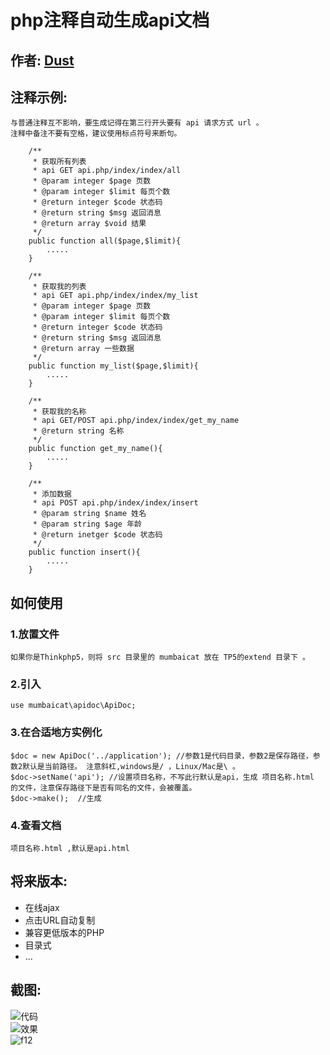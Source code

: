# php注释自动生成api文档  
作者: [Dust](http://dust101.lofter.com)  
----
## 注释示例:
	与普通注释互不影响，要生成记得在第三行开头要有 api 请求方式 url 。  
    注释中备注不要有空格，建议使用标点符号来断句。  
```
    /**
     * 获取所有列表
     * api GET api.php/index/index/all
     * @param integer $page 页数
     * @param integer $limit 每页个数
     * @return integer $code 状态码
     * @return string $msg 返回消息
     * @return array $void 结果
     */
    public function all($page,$limit){
    	.....
    }

    /**
     * 获取我的列表
     * api GET api.php/index/index/my_list
     * @param integer $page 页数
     * @param integer $limit 每页个数
     * @return integer $code 状态码
     * @return string $msg 返回消息
     * @return array 一些数据
     */
    public function my_list($page,$limit){
    	.....
    }

    /**
     * 获取我的名称
     * api GET/POST api.php/index/index/get_my_name
     * @return string 名称
     */
    public function get_my_name(){
    	.....
    }

    /**
     * 添加数据
     * api POST api.php/index/index/insert
     * @param string $name 姓名
     * @param string $age 年龄
     * @return inetger $code 状态码
     */
    public function insert(){
    	.....
    }
```    

## 如何使用  

### 1.放置文件
	如果你是Thinkphp5，则将 src 目录里的 mumbaicat 放在 TP5的extend 目录下 。

### 2.引入
	use mumbaicat\apidoc\ApiDoc;  

### 3.在合适地方实例化
	$doc = new ApiDoc('../application'); //参数1是代码目录，参数2是保存路径，参数2默认是当前路径。 注意斜杠,windows是/ ，Linux/Mac是\ 。 
	$doc->setName('api'); //设置项目名称，不写此行默认是api，生成 项目名称.html 的文件，注意保存路径下是否有同名的文件，会被覆盖。
	$doc->make();  //生成

### 4.查看文档
	项目名称.html ,默认是api.html  

## 将来版本:
 * 在线ajax  
 * 点击URL自动复制  
 * 兼容更低版本的PHP
 * 目录式
 * ...  

## 截图:
![代码](https://github.com/mumbaicat/makeapidoc/raw/master/Screenshots/code.png)  
![效果](https://github.com/mumbaicat/makeapidoc/raw/master/Screenshots/html.png)  
![f12](https://github.com/mumbaicat/makeapidoc/raw/master/Screenshots/request.png)  
